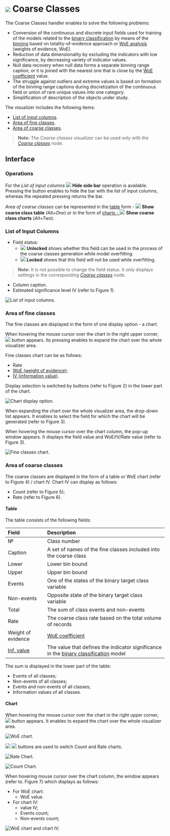 # ![](../../images/icons/view_types/coarseclasses_default.svg) Coarse Classes

The Coarse Classes handler enables to solve the following problems:

* Conversion of the continuous and discrete input fields used for training of the models related to the [binary classification](https://wiki.loginom.ru/articles/binary-classification.html) by means of the [binning](https://wiki.loginom.ru/articles/binning.html) based on totality-of-evidence approach or  [WoE analysis](https://wiki.loginom.ru/articles/coefficient-woe.html) (weights of evidence, WoE).
* Reduction of data dimensionality by excluding the indicators with low significance, by decreasing variety of indicator values.
* Null data recovery when null data forms a separate binning range caption, or it is joined with the nearest one that is close by the  [WoE coefficient](https://wiki.loginom.ru/articles/coefficient-woe.html) value.
* The struggle against outliers and extreme values is based on formation of the binning range captions during discretization of the continuous field or union of rare unique values into one category.
* Simplification of description of the objects under study.

The visualizer includes the following items:

* [List of input columns](#spisok-vkhodnykh-stolbtsov).
* [Area of fine classes](#oblast-nachalnykh-klassov).
* [Area of coarse classes](#oblast-konechnykh-klassov).

> **Note:** The *Coarse classes* visualizer can be used only with the [*Coarse classes*](../../processors/preprocessing/fine-classes.md) node.

## Interface

### Operations
For the *List of input columns* ![](../../images/icons/toolbar-controls/toggle-left-panel_default.svg) **Hide side bar** operation is available. Pressing the button enables to hide the bar with the list of input columns, whereas the repeated pressing returns the bar.

*Area of coarse classes* can be represented in the [table](#tablitsa) form - ![](../../images/icons/toolbar-controls/table-view_default.svg) **Show coarse class table** *(Alt+One*) or in the form of [charts - ](#diagramma) ![](../../images/icons/toolbar-controls/chart_default.svg) **Show coarse class charts** (*Alt+Two*).

### List of Input Columns

* Field status:
   * ![](../../images/icons/toolbar-controls/unlocked_default.svg) **Unlocked** shows whether this field can be used in the process of the coarse classes generation while model overfitting.
   * ![](../../images/icons/toolbar-controls/locked_default.svg) **Locked** shows that this field will not be used while overfitting.

> **Note:** It is not possible to change the field status. It only displays settings in the corresponding [*Coarse classes*](../../processors/preprocessing/fine-classes.md) node.

* Column caption.
* Estimated significance level IV (refer to Figure 1).

![List of input columns.](./readme-1.png)

### Area of fine classes

The fine classes are displayed in the form of one display option - a chart.

When hovering the mouse cursor over the chart in the right upper corner, ![](./chart-buttons-3.svg) button appears. Its pressing enables to expand the chart over the whole visualizer area.

Fine classes chart can be as follows:

* Rate
* [WoE (weight of evidence)](https://wiki.loginom.ru/articles/coefficient-woe.html);
* [IV (information value)](https://wiki.loginom.ru/articles/coefficient-iv.html).

Display selection is switched by buttons (refer to Figure 2) in the lower part of the chart.

![Chart display option.](./charts-1.png)

When expanding the chart over the whole visualizer area, the drop-down list appears. It enables to select the field for which the chart will be generated (refer to Figure 3).

When hovering the mouse cursor over the chart column, the pop-up window appears. It displays the field value and WoE/IV/Rate value (refer to Figure 3).

![Fine classes chart.](./charts-2.png)

### Area of coarse classes

The coarse classes are displayed in the form of a table or WoE chart (refer to Figure 4) / chart IV. Chart IV can display as follows:
* Count (refer to Figure 5);
* Rate (refer to Figure 6).

#### Table

The table consists of the following fields:

| Field | Description |
|:--------------------|:----------|
| № | Class number |
| Caption | A set of names of the fine classes included into the coarse class |
| Lower | Lower bin bound |
| Upper | Upper bin bound |
| Events | One of the states of the binary target class variable |
| Non-events | Opposite state of the binary target class variable |
| Total | The sum of class events and non-events |
| Rate | The coarse class rate based on the total volume of records |
| Weight of evidence | [WoE coefficient](https://wiki.loginom.ru/articles/coefficient-woe.html) |
| [Inf. value](https://wiki.loginom.ru/articles/coefficient-iv.html) | The value that defines the indicator significance in the [binary classification](https://wiki.loginom.ru/articles/binary-classification.html) model |

The sum is displayed in the lower part of the table:

* Events of all classes;
* Non-events of all classes;
* Events and non-events of all classes;
* Information values of all classes.

#### Chart

When hovering the mouse cursor over the chart in the right upper corner, ![](./chart-buttons-3.svg) button appears. It enables to expand the chart over the whole visualizer area.

![WoE chart.](./charts-3.png)

![](./chart-buttons-4.png) ![](./chart-buttons-5.png) buttons are used to switch Count and Rate charts.

![Rate Chart.](./charts-4.png)

![Count Chart.](./charts-5.png)

When hovering mouse cursor over the chart column, the window appears (refer to. Figure 7) which displays as follows:

* For WoE chart:
   * WoE value.
* For chart IV:
   * value IV;
   * Events count;
   * Non-events count;

![WoE chart and chart IV.](./charts-6.png)